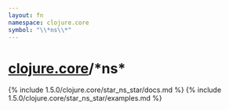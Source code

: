 ```yaml
---
layout: fn
namespace: clojure.core
symbol: "\\*ns\\*"
---
```


# [clojure.core](../)/\*ns\*

{% include 1.5.0/clojure.core/star_ns_star/docs.md %}
{% include 1.5.0/clojure.core/star_ns_star/examples.md %}

